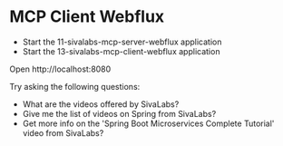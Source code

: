 # MCP Client Webflux

* Start the 11-sivalabs-mcp-server-webflux application
* Start the 13-sivalabs-mcp-client-webflux application

Open http://localhost:8080

Try asking the following questions:

* What are the videos offered by SivaLabs?
* Give me the list of videos on Spring from SivaLabs?
* Get more info on the 'Spring Boot Microservices Complete Tutorial' video from SivaLabs?
